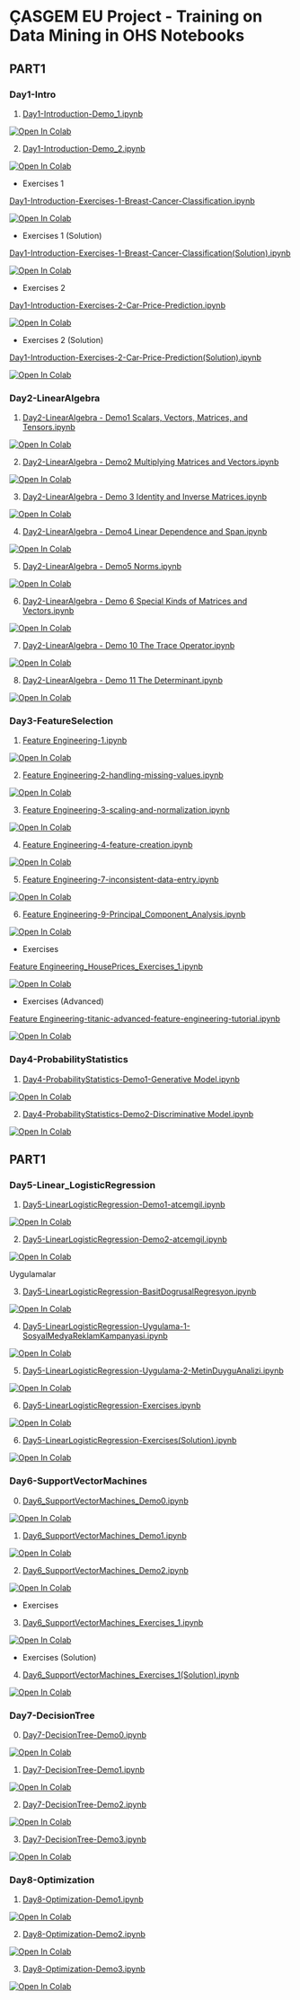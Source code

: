 # ÇASGEM EU Project - Training on Data Mining in OHS Notebooks

## PART1
### Day1-Intro
1. [Day1-Introduction-Demo_1.ipynb](https://colab.research.google.com/github/yapay-ogrenme/casgem-eu-project-training-on-data-mining/blob/main/PART1/Day1-Intro/notebooks/Day1-Introduction-Demo_1.ipynb)

[![Open In Colab](https://colab.research.google.com/assets/colab-badge.svg)](https://colab.research.google.com/github/yapay-ogrenme/casgem-eu-project-training-on-data-mining/blob/main/PART1/Day1-Intro/notebooks/Day1-Introduction-Demo_1.ipynb)

2. [Day1-Introduction-Demo_2.ipynb](https://colab.research.google.com/github/yapay-ogrenme/casgem-eu-project-training-on-data-mining/blob/main/PART1/Day1-Intro/notebooks/Day1-Introduction-Demo_2.ipynb)

[![Open In Colab](https://colab.research.google.com/assets/colab-badge.svg)](https://colab.research.google.com/github/yapay-ogrenme/casgem-eu-project-training-on-data-mining/blob/main/PART1/Day1-Intro/notebooks/Day1-Introduction-Demo_2.ipynb)


-  Exercises 1

[Day1-Introduction-Exercises-1-Breast-Cancer-Classification.ipynb](https://colab.research.google.com/github/yapay-ogrenme/casgem-eu-project-training-on-data-mining/blob/main/PART1/Day1-Intro/notebooks/Day1-Introduction-Exercises-1-Breast-Cancer-Classification.ipynb)

[![Open In Colab](https://colab.research.google.com/assets/colab-badge.svg)](https://colab.research.google.com/github/yapay-ogrenme/casgem-eu-project-training-on-data-mining/blob/main/PART1/Day1-Intro/notebooks/Day1-Introduction-Exercises-1-Breast-Cancer-Classification.ipynb)

-  Exercises 1 (Solution)

[Day1-Introduction-Exercises-1-Breast-Cancer-Classification(Solution).ipynb](https://colab.research.google.com/github/yapay-ogrenme/casgem-eu-project-training-on-data-mining/blob/main/PART1/Day1-Intro/notebooks/Day1-Introduction-Exercises-1-Breast-Cancer-Classification(Solution).ipynb)

[![Open In Colab](https://colab.research.google.com/assets/colab-badge.svg)](https://colab.research.google.com/github/yapay-ogrenme/casgem-eu-project-training-on-data-mining/blob/main/PART1/Day1-Intro/notebooks/Day1-Introduction-Exercises-1-Breast-Cancer-Classification(Solution).ipynb)


-  Exercises 2

[Day1-Introduction-Exercises-2-Car-Price-Prediction.ipynb](https://colab.research.google.com/github/yapay-ogrenme/casgem-eu-project-training-on-data-mining/blob/main/PART1/Day1-Intro/notebooks/Day1-Introduction-Exercises-2-Car-Price-Prediction.ipynb)

[![Open In Colab](https://colab.research.google.com/assets/colab-badge.svg)](https://colab.research.google.com/github/yapay-ogrenme/casgem-eu-project-training-on-data-mining/blob/main/PART1/Day1-Intro/notebooks/Day1-Introduction-Exercises-2-Car-Price-Prediction.ipynb)


-  Exercises 2 (Solution)

[Day1-Introduction-Exercises-2-Car-Price-Prediction(Solution).ipynb](https://colab.research.google.com/github/yapay-ogrenme/casgem-eu-project-training-on-data-mining/blob/main/PART1/Day1-Intro/notebooks/Day1-Introduction-Exercises-2-Car-Price-Prediction(Solution).ipynb)

[![Open In Colab](https://colab.research.google.com/assets/colab-badge.svg)](https://colab.research.google.com/github/yapay-ogrenme/casgem-eu-project-training-on-data-mining/blob/main/PART1/Day1-Intro/notebooks/Day1-Introduction-Exercises-2-Car-Price-Prediction(Solution).ipynb)



### Day2-LinearAlgebra
1. [Day2-LinearAlgebra - Demo1 Scalars, Vectors, Matrices, and Tensors.ipynb](https://colab.research.google.com/github/yapay-ogrenme/casgem-eu-project-training-on-data-mining/blob/main/PART1/Day2-LinearAlgebra/notebooks/Day2-LinearAlgebra%20-%2001%20Scalars,%20Vectors,%20Matrices%20and%20Tensors/Day2-LinearAlgebra%20-%20Demo1%20Scalars,%20Vectors,%20Matrices,%20and%20Tensors.ipynb)

[![Open In Colab](https://colab.research.google.com/assets/colab-badge.svg)](https://colab.research.google.com/github/yapay-ogrenme/casgem-eu-project-training-on-data-mining/blob/main/PART1/Day2-LinearAlgebra/notebooks/Day2-LinearAlgebra%20-%2001%20Scalars,%20Vectors,%20Matrices%20and%20Tensors/Day2-LinearAlgebra%20-%20Demo1%20Scalars,%20Vectors,%20Matrices,%20and%20Tensors.ipynb)

2. [Day2-LinearAlgebra - Demo2 Multiplying Matrices and Vectors.ipynb](https://colab.research.google.com/github/yapay-ogrenme/casgem-eu-project-training-on-data-mining/blob/main/PART1/Day2-LinearAlgebra/notebooks/Day2-LinearAlgebra%20-%2002%20Multiplying%20Matrices%20and%20Vectors/Day2-LinearAlgebra%20-%20Demo2%20Multiplying%20Matrices%20and%20Vectors.ipynb)

[![Open In Colab](https://colab.research.google.com/assets/colab-badge.svg)](https://colab.research.google.com/github/yapay-ogrenme/casgem-eu-project-training-on-data-mining/blob/main/PART1/Day2-LinearAlgebra/notebooks/Day2-LinearAlgebra%20-%2002%20Multiplying%20Matrices%20and%20Vectors/Day2-LinearAlgebra%20-%20Demo2%20Multiplying%20Matrices%20and%20Vectors.ipynb)

3. [Day2-LinearAlgebra - Demo 3 Identity and Inverse Matrices.ipynb](https://colab.research.google.com/github/yapay-ogrenme/casgem-eu-project-training-on-data-mining/blob/main/PART1/Day2-LinearAlgebra/notebooks/Day2-LinearAlgebra%20-%2003%20Identity%20and%20Inverse%20Matrices/Day2-LinearAlgebra%20-%20Demo%203%20Identity%20and%20Inverse%20Matrices.ipynb)

[![Open In Colab](https://colab.research.google.com/assets/colab-badge.svg)](https://colab.research.google.com/github/yapay-ogrenme/casgem-eu-project-training-on-data-mining/blob/main/PART1/Day2-LinearAlgebra/notebooks/Day2-LinearAlgebra%20-%2003%20Identity%20and%20Inverse%20Matrices/Day2-LinearAlgebra%20-%20Demo%203%20Identity%20and%20Inverse%20Matrices.ipynb)

4. [Day2-LinearAlgebra - Demo4 Linear Dependence and Span.ipynb](https://colab.research.google.com/github/yapay-ogrenme/casgem-eu-project-training-on-data-mining/blob/main/PART1/Day2-LinearAlgebra/notebooks/Day2-LinearAlgebra%20-%2004%20Linear%20Dependence%20and%20Span/Day2-LinearAlgebra%20-%20Demo4%20Linear%20Dependence%20and%20Span.ipynb)

[![Open In Colab](https://colab.research.google.com/assets/colab-badge.svg)](https://colab.research.google.com/github/yapay-ogrenme/casgem-eu-project-training-on-data-mining/blob/main/PART1/Day2-LinearAlgebra/notebooks/Day2-LinearAlgebra%20-%2004%20Linear%20Dependence%20and%20Span/Day2-LinearAlgebra%20-%20Demo4%20Linear%20Dependence%20and%20Span.ipynb)


5. [Day2-LinearAlgebra - Demo5 Norms.ipynb](https://colab.research.google.com/github/yapay-ogrenme/casgem-eu-project-training-on-data-mining/blob/main/PART1/Day2-LinearAlgebra/notebooks/Day2-LinearAlgebra%20-%2005%20Norms/Day2-LinearAlgebra%20-%20Demo5%20Norms.ipynb)

[![Open In Colab](https://colab.research.google.com/assets/colab-badge.svg)](https://colab.research.google.com/github/yapay-ogrenme/casgem-eu-project-training-on-data-mining/blob/main/PART1/Day2-LinearAlgebra/notebooks/Day2-LinearAlgebra%20-%2005%20Norms/Day2-LinearAlgebra%20-%20Demo5%20Norms.ipynb)


6. [Day2-LinearAlgebra - Demo 6 Special Kinds of Matrices and Vectors.ipynb](https://colab.research.google.com/github/yapay-ogrenme/casgem-eu-project-training-on-data-mining/blob/main/PART1/Day2-LinearAlgebra/notebooks/Day2-LinearAlgebra%20-%2006%20Special%20Kinds%20of%20Matrices%20and%20Vectors/Day2-LinearAlgebra%20-%20Demo%206%20Special%20Kinds%20of%20Matrices%20and%20Vectors.ipynb)

[![Open In Colab](https://colab.research.google.com/assets/colab-badge.svg)](https://colab.research.google.com/github/yapay-ogrenme/casgem-eu-project-training-on-data-mining/blob/main/PART1/Day2-LinearAlgebra/notebooks/Day2-LinearAlgebra%20-%2006%20Special%20Kinds%20of%20Matrices%20and%20Vectors/Day2-LinearAlgebra%20-%20Demo%206%20Special%20Kinds%20of%20Matrices%20and%20Vectors.ipynb)

7. [Day2-LinearAlgebra - Demo 10 The Trace Operator.ipynb](https://colab.research.google.com/github/yapay-ogrenme/casgem-eu-project-training-on-data-mining/blob/main/PART1/Day2-LinearAlgebra/notebooks/Day2-LinearAlgebra%20-%2010%20The%20Trace%20Operator/Day2-LinearAlgebra%20-%20Demo%2010%20The%20Trace%20Operator.ipynb)

[![Open In Colab](https://colab.research.google.com/assets/colab-badge.svg)](https://colab.research.google.com/github/yapay-ogrenme/casgem-eu-project-training-on-data-mining/blob/main/PART1/Day2-LinearAlgebra/notebooks/Day2-LinearAlgebra%20-%2010%20The%20Trace%20Operator/Day2-LinearAlgebra%20-%20Demo%2010%20The%20Trace%20Operator.ipynb)

8. [Day2-LinearAlgebra - Demo 11 The Determinant.ipynb](https://colab.research.google.com/github/yapay-ogrenme/casgem-eu-project-training-on-data-mining/blob/main/PART1/Day2-LinearAlgebra/notebooks/Day2-LinearAlgebra%20-%2011%20The%20Determinant/Day2-LinearAlgebra%20-%20Demo%2011%20The%20Determinant.ipynb)

[![Open In Colab](https://colab.research.google.com/assets/colab-badge.svg)](https://colab.research.google.com/github/yapay-ogrenme/casgem-eu-project-training-on-data-mining/blob/main/PART1/Day2-LinearAlgebra/notebooks/Day2-LinearAlgebra%20-%2011%20The%20Determinant/Day2-LinearAlgebra%20-%20Demo%2011%20The%20Determinant.ipynb)

### Day3-FeatureSelection

1. [Feature Engineering-1.ipynb](https://colab.research.google.com/github/yapay-ogrenme/casgem-eu-project-training-on-data-mining/blob/main/PART1/Day3-FeatureSelection/notebooks/Feature%20Engineering-1.ipynb)

[![Open In Colab](https://colab.research.google.com/assets/colab-badge.svg)](https://colab.research.google.com/github/yapay-ogrenme/casgem-eu-project-training-on-data-mining/blob/main/PART1/Day3-FeatureSelection/notebooks/Feature%20Engineering-1.ipynb)

2. [Feature Engineering-2-handling-missing-values.ipynb](https://colab.research.google.com/github/yapay-ogrenme/casgem-eu-project-training-on-data-mining/blob/main/PART1/Day3-FeatureSelection/notebooks/Feature%20Engineering-2-handling-missing-values.ipynb)

[![Open In Colab](https://colab.research.google.com/assets/colab-badge.svg)](https://colab.research.google.com/github/yapay-ogrenme/casgem-eu-project-training-on-data-mining/blob/main/PART1/Day3-FeatureSelection/notebooks/Feature%20Engineering-2-handling-missing-values.ipynb)

3. [Feature Engineering-3-scaling-and-normalization.ipynb](https://colab.research.google.com/github/yapay-ogrenme/casgem-eu-project-training-on-data-mining/blob/main/PART1/Day3-FeatureSelection/notebooks/Feature%20Engineering-3-scaling-and-normalization.ipynb)

[![Open In Colab](https://colab.research.google.com/assets/colab-badge.svg)](https://colab.research.google.com/github/yapay-ogrenme/casgem-eu-project-training-on-data-mining/blob/main/PART1/Day3-FeatureSelection/notebooks/Feature%20Engineering-3-scaling-and-normalization.ipynb)


4. [Feature Engineering-4-feature-creation.ipynb](https://colab.research.google.com/github/yapay-ogrenme/casgem-eu-project-training-on-data-mining/blob/main/PART1/Day3-FeatureSelection/notebooks/Feature%20Engineering-4-feature-creation.ipynb)

[![Open In Colab](https://colab.research.google.com/assets/colab-badge.svg)](https://colab.research.google.com/github/yapay-ogrenme/casgem-eu-project-training-on-data-mining/blob/main/PART1/Day3-FeatureSelection/notebooks/Feature%20Engineering-4-feature-creation.ipynb)

5. [Feature Engineering-7-inconsistent-data-entry.ipynb](https://colab.research.google.com/github/yapay-ogrenme/casgem-eu-project-training-on-data-mining/blob/main/PART1/Day3-FeatureSelection/notebooks/Feature%20Engineering-7-inconsistent-data-entry.ipynb)

[![Open In Colab](https://colab.research.google.com/assets/colab-badge.svg)](https://colab.research.google.com/github/yapay-ogrenme/casgem-eu-project-training-on-data-mining/blob/main/PART1/Day3-FeatureSelection/notebooks/Feature%20Engineering-7-inconsistent-data-entry.ipynb)

6. [Feature Engineering-9-Principal_Component_Analysis.ipynb](https://colab.research.google.com/github/yapay-ogrenme/casgem-eu-project-training-on-data-mining/blob/main/PART1/Day3-FeatureSelection/notebooks/Feature%20Engineering-9-Principal_Component_Analysis.ipynb)

[![Open In Colab](https://colab.research.google.com/assets/colab-badge.svg)](https://colab.research.google.com/github/yapay-ogrenme/casgem-eu-project-training-on-data-mining/blob/main/PART1/Day3-FeatureSelection/notebooks/Feature%20Engineering-9-Principal_Component_Analysis.ipynb)


- Exercises 

[Feature Engineering_HousePrices_Exercises_1.ipynb](https://colab.research.google.com/github/yapay-ogrenme/casgem-eu-project-training-on-data-mining/blob/main/PART1/Day3-FeatureSelection/notebooks/Feature%20Engineering_HousePrices_Exercises_1.ipynb)

[![Open In Colab](https://colab.research.google.com/assets/colab-badge.svg)](https://colab.research.google.com/github/yapay-ogrenme/casgem-eu-project-training-on-data-mining/blob/main/PART1/Day3-FeatureSelection/notebooks/Feature%20Engineering_HousePrices_Exercises_1.ipynb)


- Exercises (Advanced)

[Feature Engineering-titanic-advanced-feature-engineering-tutorial.ipynb](https://colab.research.google.com/github/yapay-ogrenme/casgem-eu-project-training-on-data-mining/blob/main/PART1/Day3-FeatureSelection/notebooks/Feature%20Engineering-titanic-advanced-feature-engineering-tutorial.ipynb)

[![Open In Colab](https://colab.research.google.com/assets/colab-badge.svg)](https://colab.research.google.com/github/yapay-ogrenme/casgem-eu-project-training-on-data-mining/blob/main/PART1/Day3-FeatureSelection/notebooks/Feature%20Engineering-titanic-advanced-feature-engineering-tutorial.ipynb)

### Day4-ProbabilityStatistics

1. [Day4-ProbabilityStatistics-Demo1-Generative Model.ipynb](https://colab.research.google.com/github/yapay-ogrenme/casgem-eu-project-training-on-data-mining/blob/main/PART1/Day4-ProbabilityStatistics/notebooks/Day4_ProbabilityStatistics_Demo1_Generative_Model.ipynb)

[![Open In Colab](https://colab.research.google.com/assets/colab-badge.svg)](https://colab.research.google.com/github/yapay-ogrenme/casgem-eu-project-training-on-data-mining/blob/main/PART1/Day4-ProbabilityStatistics/notebooks/Day4_ProbabilityStatistics_Demo1_Generative_Model.ipynb)

2. [Day4-ProbabilityStatistics-Demo2-Discriminative Model.ipynb](https://colab.research.google.com/github/yapay-ogrenme/casgem-eu-project-training-on-data-mining/blob/main/PART1/Day4-ProbabilityStatistics/notebooks/Day4-ProbabilityStatistics-Demo2-Discriminative%20Model.ipynb)

[![Open In Colab](https://colab.research.google.com/assets/colab-badge.svg)](https://colab.research.google.com/github/yapay-ogrenme/casgem-eu-project-training-on-data-mining/blob/main/PART1/Day4-ProbabilityStatistics/notebooks/Day4-ProbabilityStatistics-Demo2-Discriminative%20Model.ipynb)


## PART1
### Day5-Linear_LogisticRegression

1. [Day5-LinearLogisticRegression-Demo1-atcemgil.ipynb](https://colab.research.google.com/github/yapay-ogrenme/casgem-eu-project-training-on-data-mining/blob/main/PART1/Day5-Linear_LogisticRegression/notebooks/Day5-LinearLogisticRegression-Demo1-atcemgil.ipynb)

[![Open In Colab](https://colab.research.google.com/assets/colab-badge.svg)](https://colab.research.google.com/github/yapay-ogrenme/casgem-eu-project-training-on-data-mining/blob/main/PART1/Day5-Linear_LogisticRegression/notebooks/Day5-LinearLogisticRegression-Demo1-atcemgil.ipynb)

2. [Day5-LinearLogisticRegression-Demo2-atcemgil.ipynb](https://colab.research.google.com/github/yapay-ogrenme/casgem-eu-project-training-on-data-mining/blob/main/PART1/Day5-Linear_LogisticRegression/notebooks/Day5-LinearLogisticRegression-Demo2-atcemgil.ipynb)

[![Open In Colab](https://colab.research.google.com/assets/colab-badge.svg)](https://colab.research.google.com/github/yapay-ogrenme/casgem-eu-project-training-on-data-mining/blob/main/PART1/Day5-Linear_LogisticRegression/notebooks/Day5-LinearLogisticRegression-Demo2-atcemgil.ipynb)


Uygulamalar


3. [Day5-LinearLogisticRegression-BasitDogrusalRegresyon.ipynb](https://colab.research.google.com/github/yapay-ogrenme/casgem-eu-project-training-on-data-mining/blob/main/PART1/Day5-Linear_LogisticRegression/notebooks/Day5-LinearLogisticRegression-BasitDogrusalRegresyon.ipynb)

[![Open In Colab](https://colab.research.google.com/assets/colab-badge.svg)](https://colab.research.google.com/github/yapay-ogrenme/casgem-eu-project-training-on-data-mining/blob/main/PART1/Day5-Linear_LogisticRegression/notebooks/Day5-LinearLogisticRegression-BasitDogrusalRegresyon.ipynb)


4. [Day5-LinearLogisticRegression-Uygulama-1-SosyalMedyaReklamKampanyasi.ipynb](https://colab.research.google.com/github/yapay-ogrenme/casgem-eu-project-training-on-data-mining/blob/main/PART1/Day5-Linear_LogisticRegression/notebooks/Day5-LinearLogisticRegression-Uygulama-1-SosyalMedyaReklamKampanyasi.ipynb)

[![Open In Colab](https://colab.research.google.com/assets/colab-badge.svg)](https://colab.research.google.com/github/yapay-ogrenme/casgem-eu-project-training-on-data-mining/blob/main/PART1/Day5-Linear_LogisticRegression/notebooks/Day5-LinearLogisticRegression-Uygulama-1-SosyalMedyaReklamKampanyasi.ipynb)

5. [Day5-LinearLogisticRegression-Uygulama-2-MetinDuyguAnalizi.ipynb](https://colab.research.google.com/github/yapay-ogrenme/casgem-eu-project-training-on-data-mining/blob/main/PART1/Day5-Linear_LogisticRegression/notebooks/Day5-LinearLogisticRegression-Uygulama-2-MetinDuyguAnalizi.ipynb)

[![Open In Colab](https://colab.research.google.com/assets/colab-badge.svg)](https://colab.research.google.com/github/yapay-ogrenme/casgem-eu-project-training-on-data-mining/blob/main/PART1/Day5-Linear_LogisticRegression/notebooks/Day5-LinearLogisticRegression-Uygulama-2-MetinDuyguAnalizi.ipynb)

6. [Day5-LinearLogisticRegression-Exercises.ipynb](https://colab.research.google.com/github/yapay-ogrenme/casgem-eu-project-training-on-data-mining/blob/main/PART1/Day5-Linear_LogisticRegression/notebooks/Day5-LinearLogisticRegression-Exercises.ipynb)

[![Open In Colab](https://colab.research.google.com/assets/colab-badge.svg)](https://colab.research.google.com/github/yapay-ogrenme/casgem-eu-project-training-on-data-mining/blob/main/PART1/Day5-Linear_LogisticRegression/notebooks/Day5-LinearLogisticRegression-Exercises.ipynb)


6. [Day5-LinearLogisticRegression-Exercises(Solution).ipynb](https://colab.research.google.com/github/yapay-ogrenme/casgem-eu-project-training-on-data-mining/blob/main/PART1/Day5-Linear_LogisticRegression/notebooks/Day5-LinearLogisticRegression-Exercises(Solution).ipynb)

[![Open In Colab](https://colab.research.google.com/assets/colab-badge.svg)](https://colab.research.google.com/github/yapay-ogrenme/casgem-eu-project-training-on-data-mining/blob/main/PART1/Day5-Linear_LogisticRegression/notebooks/Day5-LinearLogisticRegression-Exercises(Solution).ipynb)

### Day6-SupportVectorMachines

0. [Day6_SupportVectorMachines_Demo0.ipynb](https://colab.research.google.com/github/yapay-ogrenme/casgem-eu-project-training-on-data-mining/blob/main/PART1/Day6-SupportVectorMachines/notebooks/Day6_SupportVectorMachines_Demo0.ipynb)

[![Open In Colab](https://colab.research.google.com/assets/colab-badge.svg)](https://colab.research.google.com/github/yapay-ogrenme/casgem-eu-project-training-on-data-mining/blob/main/PART1/Day6-SupportVectorMachines/notebooks/Day6_SupportVectorMachines_Demo0.ipynb)

1. [Day6_SupportVectorMachines_Demo1.ipynb](https://colab.research.google.com/github/yapay-ogrenme/casgem-eu-project-training-on-data-mining/blob/main/PART1/Day6-SupportVectorMachines/notebooks/Day6_SupportVectorMachines_Demo1.ipynb)

[![Open In Colab](https://colab.research.google.com/assets/colab-badge.svg)](https://colab.research.google.com/github/yapay-ogrenme/casgem-eu-project-training-on-data-mining/blob/main/PART1/Day6-SupportVectorMachines/notebooks/Day6_SupportVectorMachines_Demo1.ipynb)

2. [Day6_SupportVectorMachines_Demo2.ipynb](https://colab.research.google.com/github/yapay-ogrenme/casgem-eu-project-training-on-data-mining/blob/main/PART1/Day6-SupportVectorMachines/notebooks/Day6_SupportVectorMachines_Demo2.ipynb)

[![Open In Colab](https://colab.research.google.com/assets/colab-badge.svg)](https://colab.research.google.com/github/yapay-ogrenme/casgem-eu-project-training-on-data-mining/blob/main/PART1/Day6-SupportVectorMachines/notebooks/Day6_SupportVectorMachines_Demo2.ipynb)

- Exercises 

3. [Day6_SupportVectorMachines_Exercises_1.ipynb](https://colab.research.google.com/github/yapay-ogrenme/casgem-eu-project-training-on-data-mining/blob/main/PART1/Day6-SupportVectorMachines/notebooks/Day6_SupportVectorMachines_Exercises_1.ipynb)

[![Open In Colab](https://colab.research.google.com/assets/colab-badge.svg)](https://colab.research.google.com/github/yapay-ogrenme/casgem-eu-project-training-on-data-mining/blob/main/PART1/Day6-SupportVectorMachines/notebooks/Day6_SupportVectorMachines_Exercises_1.ipynb)


- Exercises (Solution)

4. [Day6_SupportVectorMachines_Exercises_1(Solution).ipynb](https://colab.research.google.com/github/yapay-ogrenme/casgem-eu-project-training-on-data-mining/blob/main/PART1/Day6-SupportVectorMachines/notebooks/Day6_SupportVectorMachines_Exercises_1(Solution).ipynb)

[![Open In Colab](https://colab.research.google.com/assets/colab-badge.svg)](https://colab.research.google.com/github/yapay-ogrenme/casgem-eu-project-training-on-data-mining/blob/main/PART1/Day6-SupportVectorMachines/notebooks/Day6_SupportVectorMachines_Exercises_1(Solution).ipynb)


### Day7-DecisionTree

0. [Day7-DecisionTree-Demo0.ipynb](https://colab.research.google.com/github/yapay-ogrenme/casgem-eu-project-training-on-data-mining/blob/main/PART1/Day7-DecisionTree/notebooks/Day7-DecisionTree-Demo0.ipynb)

[![Open In Colab](https://colab.research.google.com/assets/colab-badge.svg)](https://colab.research.google.com/github/yapay-ogrenme/casgem-eu-project-training-on-data-mining/blob/main/PART1/Day7-DecisionTree/notebooks/Day7-DecisionTree-Demo0.ipynb)

1. [Day7-DecisionTree-Demo1.ipynb](https://colab.research.google.com/github/yapay-ogrenme/casgem-eu-project-training-on-data-mining/blob/main/PART1/Day7-DecisionTree/notebooks/Day7-DecisionTree-Demo1.ipynb)

[![Open In Colab](https://colab.research.google.com/assets/colab-badge.svg)](https://colab.research.google.com/github/yapay-ogrenme/casgem-eu-project-training-on-data-mining/blob/main/PART1/Day7-DecisionTree/notebooks/Day7-DecisionTree-Demo1.ipynb)

2. [Day7-DecisionTree-Demo2.ipynb](https://colab.research.google.com/github/yapay-ogrenme/casgem-eu-project-training-on-data-mining/blob/main/PART1/Day7-DecisionTree/notebooks/Day7-DecisionTree-Demo2.ipynb)

[![Open In Colab](https://colab.research.google.com/assets/colab-badge.svg)](https://colab.research.google.com/github/yapay-ogrenme/casgem-eu-project-training-on-data-mining/blob/main/PART1/Day7-DecisionTree/notebooks/Day7-DecisionTree-Demo2.ipynb)

3. [Day7-DecisionTree-Demo3.ipynb](https://colab.research.google.com/github/yapay-ogrenme/casgem-eu-project-training-on-data-mining/blob/main/PART1/Day7-DecisionTree/notebooks/Day7-DecisionTree-Demo3.ipynb)

[![Open In Colab](https://colab.research.google.com/assets/colab-badge.svg)](https://colab.research.google.com/github/yapay-ogrenme/casgem-eu-project-training-on-data-mining/blob/main/PART1/Day7-DecisionTree/notebooks/Day7-DecisionTree-Demo3.ipynb)


### Day8-Optimization

1. [Day8-Optimization-Demo1.ipynb](https://colab.research.google.com/github/yapay-ogrenme/casgem-eu-project-training-on-data-mining/blob/main/PART1/Day8-Optimization/notebooks/Day8-Optimization-Demo1.ipynb)

[![Open In Colab](https://colab.research.google.com/assets/colab-badge.svg)](https://colab.research.google.com/github/yapay-ogrenme/casgem-eu-project-training-on-data-mining/blob/main/PART1/Day8-Optimization/notebooks/Day8-Optimization-Demo1.ipynb)

2. [Day8-Optimization-Demo2.ipynb](https://colab.research.google.com/github/yapay-ogrenme/casgem-eu-project-training-on-data-mining/blob/main/PART1/Day8-Optimization/notebooks/Day8-Optimization-Demo2.ipynb)

[![Open In Colab](https://colab.research.google.com/assets/colab-badge.svg)](https://colab.research.google.com/github/yapay-ogrenme/casgem-eu-project-training-on-data-mining/blob/main/PART1/Day8-Optimization/notebooks/Day8-Optimization-Demo2.ipynb)

3. [Day8-Optimization-Demo3.ipynb](https://colab.research.google.com/github/yapay-ogrenme/casgem-eu-project-training-on-data-mining/blob/main/PART1/Day8-Optimization/notebooks/Day8-Optimization-Demo3.ipynb)

[![Open In Colab](https://colab.research.google.com/assets/colab-badge.svg)](https://colab.research.google.com/github/yapay-ogrenme/casgem-eu-project-training-on-data-mining/blob/main/PART1/Day8-Optimization/notebooks/Day8-Optimization-Demo3.ipynb)